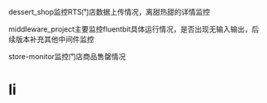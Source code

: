 dessert_shop监控RTS门店数据上传情况，离甜热甜的详情监控

middleware_project主要监控fluentbit具体运行情况，是否出现无输入输出，后续版本补充其他中间件监控

store-monitor监控门店商品售罄情况
# li
